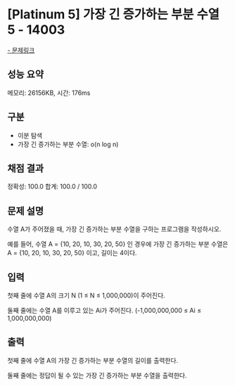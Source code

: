 # [Platinum 5] 가장 긴 증가하는 부분 수열 5 - 14003

<a href="https://www.acmicpc.net/problem/14003">- 문제링크</a>

## 성능 요약

메모리: 26156KB, 시간: 176ms

## 구분

- 이분 탐색
- 가장 긴 증가하는 부분 수열: o(n log n)

## 채점 결과

정확성: 100.0
합계: 100.0 / 100.0

## 문제 설명

수열 A가 주어졌을 때, 가장 긴 증가하는 부분 수열을 구하는 프로그램을 작성하시오.

예를 들어, 수열 A = {10, 20, 10, 30, 20, 50} 인 경우에 가장 긴 증가하는 부분 수열은 A = {10, 20, 10, 30, 20, 50} 이고, 길이는 4이다.

## 입력

첫째 줄에 수열 A의 크기 N (1 ≤ N ≤ 1,000,000)이 주어진다.

둘째 줄에는 수열 A를 이루고 있는 Ai가 주어진다. (-1,000,000,000 ≤ Ai ≤ 1,000,000,000)

## 출력

첫째 줄에 수열 A의 가장 긴 증가하는 부분 수열의 길이를 출력한다.

둘째 줄에는 정답이 될 수 있는 가장 긴 증가하는 부분 수열을 출력한다.
